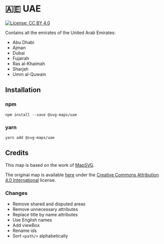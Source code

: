 # 🇦🇪 UAE

[![License: CC BY 4.0](https://img.shields.io/badge/License-CC%20BY%204.0-blue.svg)](https://creativecommons.org/licenses/by/4.0/)

Contains all the emirates of the United Arab Emirates:
* Abu Dhabi
* Ajman
* Dubai
* Fujairah
* Ras al-Khaimah
* Sharjah
* Umm al-Quwain

## Installation

### npm

`npm install --save @svg-maps/uae`

### yarn

`yarn add @svg-maps/uae`

## Credits

This map is based on the work of [MapSVG](https://mapsvg.com).

The original map is available [here](https://mapsvg.com/maps/united-arab-emirates) under the [Creative Commons Attribution 4.0 International](https://creativecommons.org/licenses/by/4.0/) license.

### Changes

* Remove shared and disputed areas
* Remove unnecessary attributes
* Replace title by name attributes
* Use English names
* Add viewBox
* Rename ids
* Sort `<path/>` alphabetically
